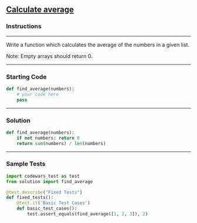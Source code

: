 ## [Calculate average](https://www.codewars.com/kata/57a2013acf1fa5bfc4000921)

### Instructions

---

Write a function which calculates the average of the numbers in a given list.

Note: Empty arrays should return 0.

---

### Starting Code


```python
def find_average(numbers):
    # your code here
    pass
```

---

### Solution


```python
def find_average(numbers):
    if not numbers: return 0
    return sum(numbers) / len(numbers)
```

---

### Sample Tests

```python
import codewars_test as test
from solution import find_average

@test.describe("Fixed Tests")
def fixed_tests():
    @test.it('Basic Test Cases')
    def basic_test_cases():
        test.assert_equals(find_average([1, 2, 3]), 2)
```
